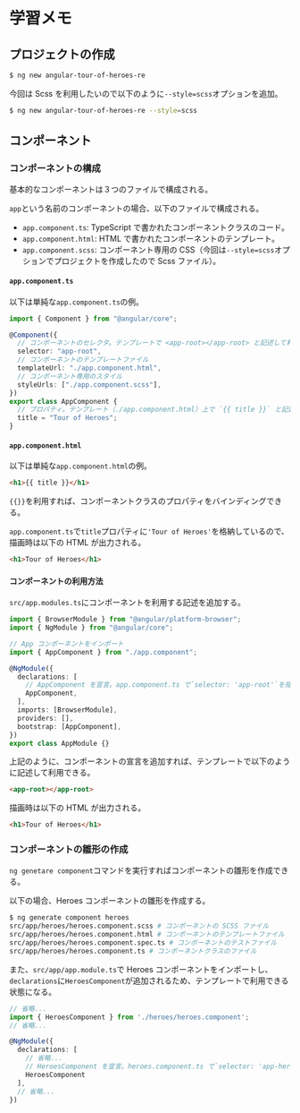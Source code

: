 # 学習メモ

## プロジェクトの作成

```bash
$ ng new angular-tour-of-heroes-re
```

今回は Scss を利用したいので以下のように`--style=scss`オプションを追加。

```bash
$ ng new angular-tour-of-heroes-re --style=scss
```

## コンポーネント

### コンポーネントの構成

基本的なコンポーネントは３つのファイルで構成される。

`app`という名前のコンポーネントの場合、以下のファイルで構成される。

- `app.component.ts`: TypeScript で書かれたコンポーネントクラスのコード。
- `app.component.html`: HTML で書かれたコンポーネントのテンプレート。
- `app.component.scss`: コンポーネント専用の CSS（今回は`--style=scss`オプションでプロジェクトを作成したので Scss ファイル）。

#### `app.component.ts`

以下は単純な`app.component.ts`の例。

```ts
import { Component } from "@angular/core";

@Component({
  // コンポーネントのセレクタ。テンプレートで <app-root></app-root> と記述して利用できる。
  selector: "app-root",
  // コンポーネントのテンプレートファイル
  templateUrl: "./app.component.html",
  // コンポーネント専用のスタイル
  styleUrls: ["./app.component.scss"],
})
export class AppComponent {
  // プロパティ。テンプレート（./app.component.html）上で `{{ title }}` と記述すればバインディングできる。
  title = "Tour of Heroes";
}
```

#### `app.component.html`

以下は単純な`app.component.html`の例。

```html
<h1>{{ title }}</h1>
```

`{{}}`を利用すれば、コンポーネントクラスのプロパティをバインディングできる。

`app.component.ts`で`title`プロパティに`'Tour of Heroes'`を格納しているので、描画時は以下の HTML が出力される。

```html
<h1>Tour of Heroes</h1>
```

#### コンポーネントの利用方法

`src/app.modules.ts`にコンポーネントを利用する記述を追加する。

```ts
import { BrowserModule } from "@angular/platform-browser";
import { NgModule } from "@angular/core";

// App コンポーネントをインポート
import { AppComponent } from "./app.component";

@NgModule({
  declarations: [
    // AppComponent を宣言。app.component.ts で`selector: 'app-root'`を指定しているため、テンプレートで <app-root> を利用できる。
    AppComponent,
  ],
  imports: [BrowserModule],
  providers: [],
  bootstrap: [AppComponent],
})
export class AppModule {}
```

上記のように、コンポーネントの宣言を追加すれば、テンプレートで以下のように記述して利用できる。

```html
<app-root></app-root>
```

描画時は以下の HTML が出力される。

```html
<h1>Tour of Heroes</h1>
```

### コンポーネントの雛形の作成

`ng genetare component`コマンドを実行すればコンポーネントの雛形を作成できる。

以下の場合、Heroes コンポーネントの雛形を作成する。

```bash
$ ng generate component heroes
src/app/heroes/heroes.component.scss # コンポーネントの SCSS ファイル
src/app/heroes/heroes.component.html # コンポーネントのテンプレートファイル
src/app/heroes/heroes.component.spec.ts # コンポーネントのテストファイル
src/app/heroes/heroes.component.ts # コンポーネントクラスのファイル
```

また、`src/app/app.module.ts`で Heroes コンポーネントをインポートし、`declarations`に`HeroesComponent`が追加されるため、テンプレートで利用できる状態になる。

```ts
// 省略...
import { HeroesComponent } from './heroes/heroes.component';
// 省略...

@NgModule({
  declarations: [
    // 省略...
    // HeroesComponent を宣言。heroes.component.ts で`selector: 'app-heroes'`を指定しているため、テンプレートで <app-heros> を利用できる。
    HeroesComponent
  ],
  // 省略...
})
```
